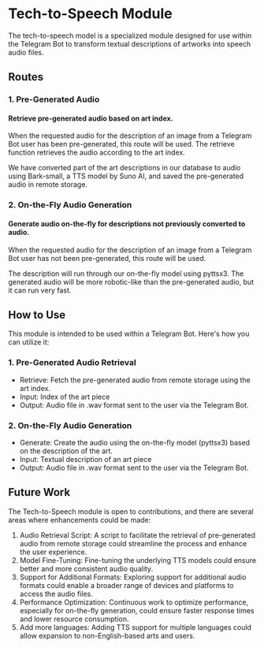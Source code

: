 # Tech-to-Speech Module
The tech-to-speech model is a specialized module designed for use within the Telegram Bot to transform textual descriptions of artworks into speech audio files.


## Routes

### 1. Pre-Generated Audio
#### Retrieve pre-generated audio based on art index. ####

When the requested audio for the description of an image from a Telegram Bot user has been pre-generated, this route will be used. The retrieve function retrieves the audio according to the art index.

We have converted part of the art descriptions in our database to audio using Bark-small, a TTS model by Suno AI, and saved the pre-generated audio in remote storage.

### 2. On-the-Fly Audio Generation
#### Generate audio on-the-fly for descriptions not previously converted to audio. ####

When the requested audio for the description of an image from a Telegram Bot user has not been pre-generated, this route will be used.

The description will run through our on-the-fly model using pyttsx3. The generated audio will be more robotic-like than the pre-generated audio, but it can run very fast.


## How to Use
This module is intended to be used within a Telegram Bot. Here's how you can utilize it:

### 1. Pre-Generated Audio Retrieval
- Retrieve: Fetch the pre-generated audio from remote storage using the art index.
- Input: Index of the art piece
- Output: Audio file in .wav format sent to the user via the Telegram Bot.

### 2. On-the-Fly Audio Generation
- Generate: Create the audio using the on-the-fly model (pyttsx3) based on the description of the art.
- Input: Textual description of an art piece
- Output: Audio file in .wav format sent to the user via the Telegram Bot.


## Future Work
The Tech-to-Speech module is open to contributions, and there are several areas where enhancements could be made:
1. Audio Retrieval Script: A script to facilitate the retrieval of pre-generated audio from remote storage could streamline the process and enhance the user experience.
2. Model Fine-Tuning: Fine-tuning the underlying TTS models could ensure better and more consistent audio quality.
3. Support for Additional Formats: Exploring support for additional audio formats could enable a broader range of devices and platforms to access the audio files.
4. Performance Optimization: Continuous work to optimize performance, especially for on-the-fly generation, could ensure faster response times and lower resource consumption.
5. Add more languages: Adding TTS support for multiple languages could allow expansion to non-English-based arts and users.
